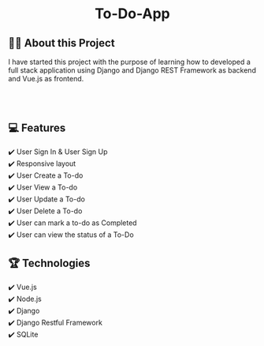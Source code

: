 <h1 align="center"> To-Do-App </h1>

## :man_technologist: About this Project

I have started this project with the purpose of learning how to developed a full stack application using Django and Django REST Framework as backend and Vue.js as frontend.

<br/>
<br/>

## :computer: Features

:heavy_check_mark: User Sign In & User Sign Up<br/>
:heavy_check_mark: Responsive layout <br/>
:heavy_check_mark: User Create a To-do <br/>
:heavy_check_mark: User View a To-do <br/>
:heavy_check_mark: User Update a To-do <br/>
:heavy_check_mark: User Delete a To-do <br/>
:heavy_check_mark: User can mark a to-do as Completed <br/>
:heavy_check_mark: User can view the status of a To-Do <br/>


## :trophy: Technologies

:heavy_check_mark: Vue.js <br/>
:heavy_check_mark: Node.js <br/>
:heavy_check_mark: Django <br/>
:heavy_check_mark: Django Restful Framework <br/>
:heavy_check_mark: SQLite <br/>
